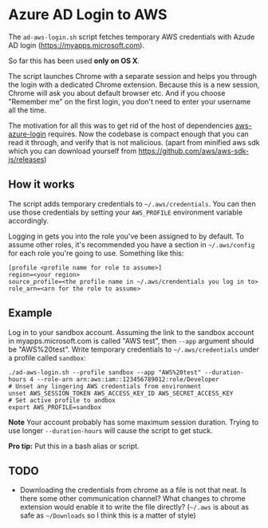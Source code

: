 # Azure AD Login to AWS

The `ad-aws-login.sh` script fetches temporary AWS credentials with Azude AD
login (https://myapps.microsoft.com).

So far this has been used **only on OS X**.

The script launches Chrome with a separate session and helps you through the
login with a dedicated Chrome extension. Because this is a new session,
Chrome will ask you about default browser etc. And if you choose "Remember
me" on the first login, you don't need to enter your username all the time.

The motivation for all this was to get rid of the host of dependencies
[aws-azure-login](https://github.com/sportradar/aws-azure-login) requires.
Now the codebase is compact enough that you can read it through, and verify
that is not malicious. (apart from minified aws sdk which you can download
yourself from https://github.com/aws/aws-sdk-js/releases)

## How it works

The script adds temporary credentials to `~/.aws/credentials`. You can then
use those credentials by setting your `AWS_PROFILE` environment variable
accordingly.

Logging in gets you into the role you've been assigned to by default. To
assume other roles, it's recommended you have a section in `~/.aws/config`
for each role you're going to use. Something like this:

```
[profile <profile name for role to assume>]
region=<your region>
source_profile=<the profile name in ~/.aws/crendentials you log in to>
role_arn=<arn for the role to assume>
```

## Example

Log in to your sandbox account. Assuming the link to the sandbox account in
myapps.microsoft.com is called "AWS test", then `--app` argument should be
"AWS%20test". Write temporary credentials to `~/.aws/credentials` under a
profile called `sandbox`:

```
./ad-aws-login.sh --profile sandbox --app "AWS%20test" --duration-hours 4 --role-arn arn:aws:iam::123456789012:role/Developer
# Unset any lingering AWS credentials from environment
unset AWS_SESSION_TOKEN AWS_ACCESS_KEY_ID AWS_SECRET_ACCESS_KEY
# Set active profile to andbox
export AWS_PROFILE=sandbox
```

**Note** Your account probably has some maximum session duration. Trying to
use longer `--duration-hours` will cause the script to get stuck.

**Pro tip:** Put this in a bash alias or script.

## TODO

* Downloading the credentials from chrome as a file is not that neat. Is there
  some other communication channel? What changes to chrome extension would
  enable it to write the file directly? (`~/.aws` is about as safe as
  `~/Downloads` so I think this is a matter of style)